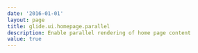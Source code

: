 ```yaml
---
date: '2016-01-01'
layout: page
title: glide.ui.homepage.parallel
description: Enable parallel rendering of home page content
value: true 
---
```

